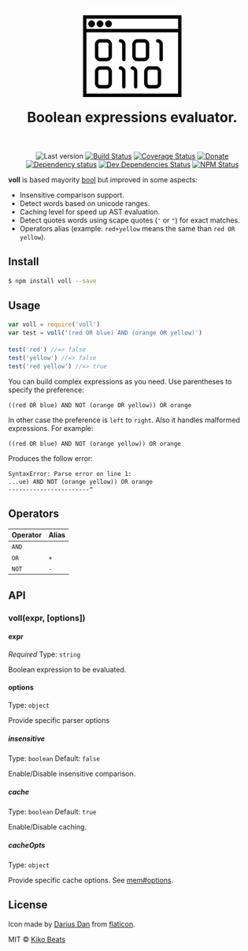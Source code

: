 <h1 align="center">
  <img src="logo.png" alt="voll" width="200">
  <br>
  Boolean expressions evaluator.
  <br>
  <br>
</h1>

<p align="center">
  <img src="https://img.shields.io/github/tag/Kikobeats/voll.svg?style=flat-square" alt="Last version"> <a href="https://travis-ci.org/Kikobeats/voll"><img src="http://img.shields.io/travis/Kikobeats/voll/master.svg?style=flat-square" alt="Build Status"></a> <a href="https://coveralls.io/github/Kikobeats/voll"><img src="https://img.shields.io/coveralls/Kikobeats/voll.svg?style=flat-square" alt="Coverage Status"></a> <a href="https://paypal.me/kikobeats"><img src="https://img.shields.io/badge/donate-paypal-blue.svg?style=flat-square" alt="Donate"></a><br><a href="https://david-dm.org/Kikobeats/voll"><img src="http://img.shields.io/david/Kikobeats/voll.svg?style=flat-square" alt="Dependency status"></a> <a href="https://david-dm.org/Kikobeats/voll#info=devDependencies"><img src="http://img.shields.io/david/dev/Kikobeats/voll.svg?style=flat-square" alt="Dev Dependencies Status"></a> <a href="https://www.npmjs.org/package/voll"><img src="http://img.shields.io/npm/dm/voll.svg?style=flat-square" alt="NPM Status"></a>
</p>

**voll** is based mayority [bool](https://www.npmjs.com/package/bool) but improved in some aspects:

- Insensitive comparison support.
- Detect words based on unicode ranges.
- Caching level for speed up AST evaluation.
- Detect quotes words using scape quotes (`'` or `"`) for exact matches.
- Operators alias (example: `red+yellow` means the same than `red OR yellow`).

## Install

```bash
$ npm install voll --save
```

## Usage

```js
var voll = require('voll')
var test = voll('(red OR blue) AND (orange OR yellow)')

test('red') //=> false
test('yellow') //=> false
test('red yellow') //=> true
```

You can build complex expressions as you need. Use parentheses to specify the preference:

```
((red OR blue) AND NOT (orange OR yellow)) OR orange
```

In other case the preference is `left` to `right`. Also it handles malformed expressions. For example:

```
((red OR blue) AND NOT (orange yellow)) OR orange
```

Produces the follow error:

```
SyntaxError: Parse error on line 1:
...ue) AND NOT (orange yellow)) OR orange
-----------------------^
```

## Operators

| Operator | Alias       |
|----------|-------------|
| `AND`    |             |
| `OR`     | `+`         |
| `NOT`    | `-`         |

## API

### voll(expr, [options])

#### expr

*Required*
Type: `string`

Boolean expression to be evaluated.

#### options
Type: `object`

Provide specific parser options

##### insensitive

Type: `boolean`
Default: `false`

Enable/Disable insensitive comparison.

##### cache

Type: `boolean`
Default: `true`

Enable/Disable caching.

##### cacheOpts

Type: `object`

Provide specific cache options. See [mem#options](https://github.com/sindresorhus/mem#options).

## License

Icon made by [Darius Dan](http://www.flaticon.com/free-icon/browser_173659) from [flaticon](http://www.flaticon.com/).

MIT © [Kiko Beats](https://github.com/Kikobeats)
